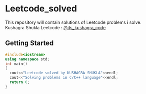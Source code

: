 # Leetcode_solved
This repository will contain solutions of Leetcode problems i solve.
<br>
Kushagra Shukla Leetcode : <a href="https://leetcode.com/its_kushagra_code/">@its_kushagra_code</a><br>
## Getting Started
```C++
#include<iostream>
using namespace std;
int main()
{
  cout<<"Leetcode solved by KUSHAGRA SHUKLA"<<endl;
  cout<<"Solving problems in C/C++ language"<<endl;
  return 0;
}
```
